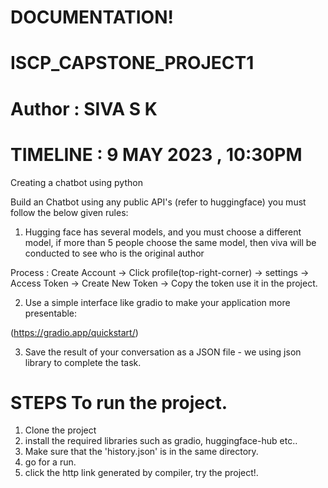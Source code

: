 # DOCUMENTATION!
# ISCP_CAPSTONE_PROJECT1
# Author : SIVA S K
# TIMELINE : 9 MAY 2023 , 10:30PM
Creating a chatbot using python

Build an Chatbot using any public API's (refer to huggingface) you must follow the below given rules:

1) Hugging face has several models, and you must choose a different model, if more than 5 people choose the same model, then viva will be conducted to see who is the original author
 
Process : Create Account -> Click profile(top-right-corner) -> settings -> Access Token -> Create New Token -> Copy the token use it in the project.

2) Use a simple interface like gradio to make your application more presentable:

 (https://gradio.app/quickstart/)

3) Save the result of your conversation as a JSON file - we using json library to complete the task.



# STEPS To run the project.

1. Clone the project
2. install the required libraries such as gradio, huggingface-hub etc..
3. Make sure that the 'history.json' is in the same directory.
4. go for a run.
5. click the http link generated by compiler, try the project!.
